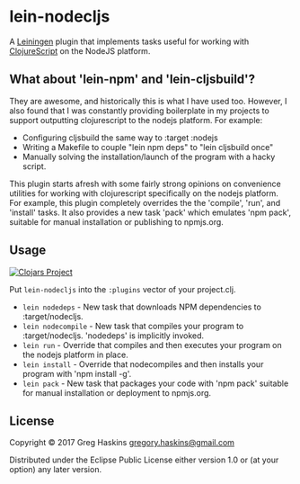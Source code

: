# lein-nodecljs

A [Leiningen](https://leiningen.org/) plugin that implements tasks useful for working with [ClojureScript](https://clojurescript.org/) on the NodeJS platform.

## What about 'lein-npm' and 'lein-cljsbuild'?

They are awesome, and historically this is what I have used too.  However, I also found that I was constantly
providing boilerplate in my projects to support outputting clojurescript to the nodejs platform.  For example:

* Configuring cljsbuild the same way to :target :nodejs
* Writing a Makefile to couple "lein npm deps" to "lein cljsbuild once"
* Manually solving the installation/launch of the program with a hacky script.

This plugin starts afresh with some fairly strong opinions on convenience utilities for working with
clojurescript specifically on the nodejs platform.  For example, this plugin completely overrides the the 'compile', 'run', and
'install' tasks.  It also provides a new task 'pack' which emulates 'npm pack', suitable for manual
installation or publishing to npmjs.org.

## Usage

[![Clojars Project](https://img.shields.io/clojars/v/lein-nodecljs.svg)](https://clojars.org/lein-nodecljs)

Put `lein-nodecljs` into the `:plugins` vector of your project.clj.

* `lein nodedeps` - New task that downloads NPM dependencies to :target/nodecljs.
* `lein nodecompile` - New task that compiles your program to :target/nodecljs.  'nodedeps' is implicitly invoked.
* `lein run` - Override that compiles and then executes your program on the nodejs platform in place.
* `lein install` - Override that nodecompiles and then installs your program with 'npm install -g'.
* `lein pack` - New task that packages your code with 'npm pack' suitable for manual installation or deployment to npmjs.org. 

## License

Copyright © 2017 Greg Haskins <gregory.haskins@gmail.com>

Distributed under the Eclipse Public License either version 1.0 or (at
your option) any later version.
